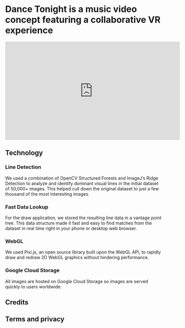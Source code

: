# Dance Tonight is a music video concept featuring a collaborative VR experience

<div class="video-container">
<iframe width="560" height="315" src="https://www.youtube.com/embed/aRsWk4JZa5k?ecver=1" frameborder="0" allowfullscreen></iframe>
</div>

## Technology

### Line Detection
We used a combination of OpenCV Structured Forests and ImageJ’s Ridge Detection to analyze and identify dominant visual lines in the initial dataset of 50,000+ images. This helped cull down the original dataset to just a few thousand of the most interesting images.

### Fast Data Lookup
For the draw application, we stored the resulting line data in a vantage point tree. This data structure made it fast and easy to find matches from the dataset in real time right in your phone or desktop web browser.

### WebGL
We used Pixi.js, an open source library built upon the WebGL API, to rapidly draw and redraw 2D WebGL graphics without hindering performance.

### Google Cloud Storage
All images are hosted on Google Cloud Storage so images are served quickly to users worldwide.

## Credits

## Terms and privacy
